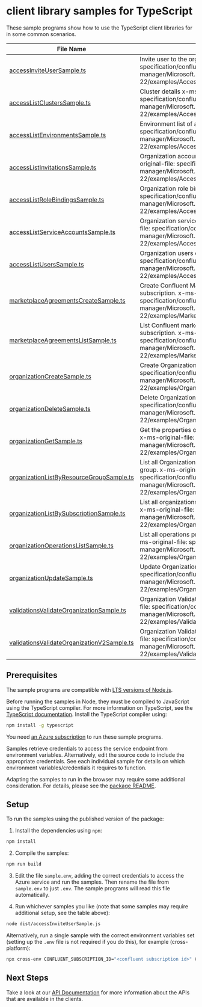 # client library samples for TypeScript

These sample programs show how to use the TypeScript client libraries for in some common scenarios.

| **File Name**                                                                         | **Description**                                                                                                                                                                                              |
| ------------------------------------------------------------------------------------- | ------------------------------------------------------------------------------------------------------------------------------------------------------------------------------------------------------------ |
| [accessInviteUserSample.ts][accessinviteusersample]                                   | Invite user to the organization x-ms-original-file: specification/confluent/resource-manager/Microsoft.Confluent/stable/2023-08-22/examples/Access_InviteUser.json                                           |
| [accessListClustersSample.ts][accesslistclusterssample]                               | Cluster details x-ms-original-file: specification/confluent/resource-manager/Microsoft.Confluent/stable/2023-08-22/examples/Access_ClusterList.json                                                          |
| [accessListEnvironmentsSample.ts][accesslistenvironmentssample]                       | Environment list of an organization x-ms-original-file: specification/confluent/resource-manager/Microsoft.Confluent/stable/2023-08-22/examples/Access_EnvironmentList.json                                  |
| [accessListInvitationsSample.ts][accesslistinvitationssample]                         | Organization accounts invitation details x-ms-original-file: specification/confluent/resource-manager/Microsoft.Confluent/stable/2023-08-22/examples/Access_InvitationsList.json                             |
| [accessListRoleBindingsSample.ts][accesslistrolebindingssample]                       | Organization role bindings x-ms-original-file: specification/confluent/resource-manager/Microsoft.Confluent/stable/2023-08-22/examples/Access_RoleBindingList.json                                           |
| [accessListServiceAccountsSample.ts][accesslistserviceaccountssample]                 | Organization service accounts details x-ms-original-file: specification/confluent/resource-manager/Microsoft.Confluent/stable/2023-08-22/examples/Access_ServiceAccountsList.json                            |
| [accessListUsersSample.ts][accesslistuserssample]                                     | Organization users details x-ms-original-file: specification/confluent/resource-manager/Microsoft.Confluent/stable/2023-08-22/examples/Access_UsersList.json                                                 |
| [marketplaceAgreementsCreateSample.ts][marketplaceagreementscreatesample]             | Create Confluent Marketplace agreement in the subscription. x-ms-original-file: specification/confluent/resource-manager/Microsoft.Confluent/stable/2023-08-22/examples/MarketplaceAgreements_Create.json    |
| [marketplaceAgreementsListSample.ts][marketplaceagreementslistsample]                 | List Confluent marketplace agreements in the subscription. x-ms-original-file: specification/confluent/resource-manager/Microsoft.Confluent/stable/2023-08-22/examples/MarketplaceAgreements_List.json       |
| [organizationCreateSample.ts][organizationcreatesample]                               | Create Organization resource x-ms-original-file: specification/confluent/resource-manager/Microsoft.Confluent/stable/2023-08-22/examples/Organization_Create.json                                            |
| [organizationDeleteSample.ts][organizationdeletesample]                               | Delete Organization resource x-ms-original-file: specification/confluent/resource-manager/Microsoft.Confluent/stable/2023-08-22/examples/Organization_Delete.json                                            |
| [organizationGetSample.ts][organizationgetsample]                                     | Get the properties of a specific Organization resource. x-ms-original-file: specification/confluent/resource-manager/Microsoft.Confluent/stable/2023-08-22/examples/Organization_Get.json                    |
| [organizationListByResourceGroupSample.ts][organizationlistbyresourcegroupsample]     | List all Organizations under the specified resource group. x-ms-original-file: specification/confluent/resource-manager/Microsoft.Confluent/stable/2023-08-22/examples/Organization_ListByResourceGroup.json |
| [organizationListBySubscriptionSample.ts][organizationlistbysubscriptionsample]       | List all organizations under the specified subscription. x-ms-original-file: specification/confluent/resource-manager/Microsoft.Confluent/stable/2023-08-22/examples/Organization_ListBySubscription.json    |
| [organizationOperationsListSample.ts][organizationoperationslistsample]               | List all operations provided by Microsoft.Confluent. x-ms-original-file: specification/confluent/resource-manager/Microsoft.Confluent/stable/2023-08-22/examples/OrganizationOperations_List.json            |
| [organizationUpdateSample.ts][organizationupdatesample]                               | Update Organization resource x-ms-original-file: specification/confluent/resource-manager/Microsoft.Confluent/stable/2023-08-22/examples/Organization_Update.json                                            |
| [validationsValidateOrganizationSample.ts][validationsvalidateorganizationsample]     | Organization Validate proxy resource x-ms-original-file: specification/confluent/resource-manager/Microsoft.Confluent/stable/2023-08-22/examples/Validations_ValidateOrganizations.json                      |
| [validationsValidateOrganizationV2Sample.ts][validationsvalidateorganizationv2sample] | Organization Validate proxy resource x-ms-original-file: specification/confluent/resource-manager/Microsoft.Confluent/stable/2023-08-22/examples/Validations_ValidateOrganizationsV2.json                    |

## Prerequisites

The sample programs are compatible with [LTS versions of Node.js](https://github.com/nodejs/release#release-schedule).

Before running the samples in Node, they must be compiled to JavaScript using the TypeScript compiler. For more information on TypeScript, see the [TypeScript documentation][typescript]. Install the TypeScript compiler using:

```bash
npm install -g typescript
```

You need [an Azure subscription][freesub] to run these sample programs.

Samples retrieve credentials to access the service endpoint from environment variables. Alternatively, edit the source code to include the appropriate credentials. See each individual sample for details on which environment variables/credentials it requires to function.

Adapting the samples to run in the browser may require some additional consideration. For details, please see the [package README][package].

## Setup

To run the samples using the published version of the package:

1. Install the dependencies using `npm`:

```bash
npm install
```

2. Compile the samples:

```bash
npm run build
```

3. Edit the file `sample.env`, adding the correct credentials to access the Azure service and run the samples. Then rename the file from `sample.env` to just `.env`. The sample programs will read this file automatically.

4. Run whichever samples you like (note that some samples may require additional setup, see the table above):

```bash
node dist/accessInviteUserSample.js
```

Alternatively, run a single sample with the correct environment variables set (setting up the `.env` file is not required if you do this), for example (cross-platform):

```bash
npx cross-env CONFLUENT_SUBSCRIPTION_ID="<confluent subscription id>" CONFLUENT_RESOURCE_GROUP="<confluent resource group>" node dist/accessInviteUserSample.js
```

## Next Steps

Take a look at our [API Documentation][apiref] for more information about the APIs that are available in the clients.

[accessinviteusersample]: https://github.com/Azure/azure-sdk-for-js/blob/main/sdk/confluent/arm-confluent/samples/v3/typescript/src/accessInviteUserSample.ts
[accesslistclusterssample]: https://github.com/Azure/azure-sdk-for-js/blob/main/sdk/confluent/arm-confluent/samples/v3/typescript/src/accessListClustersSample.ts
[accesslistenvironmentssample]: https://github.com/Azure/azure-sdk-for-js/blob/main/sdk/confluent/arm-confluent/samples/v3/typescript/src/accessListEnvironmentsSample.ts
[accesslistinvitationssample]: https://github.com/Azure/azure-sdk-for-js/blob/main/sdk/confluent/arm-confluent/samples/v3/typescript/src/accessListInvitationsSample.ts
[accesslistrolebindingssample]: https://github.com/Azure/azure-sdk-for-js/blob/main/sdk/confluent/arm-confluent/samples/v3/typescript/src/accessListRoleBindingsSample.ts
[accesslistserviceaccountssample]: https://github.com/Azure/azure-sdk-for-js/blob/main/sdk/confluent/arm-confluent/samples/v3/typescript/src/accessListServiceAccountsSample.ts
[accesslistuserssample]: https://github.com/Azure/azure-sdk-for-js/blob/main/sdk/confluent/arm-confluent/samples/v3/typescript/src/accessListUsersSample.ts
[marketplaceagreementscreatesample]: https://github.com/Azure/azure-sdk-for-js/blob/main/sdk/confluent/arm-confluent/samples/v3/typescript/src/marketplaceAgreementsCreateSample.ts
[marketplaceagreementslistsample]: https://github.com/Azure/azure-sdk-for-js/blob/main/sdk/confluent/arm-confluent/samples/v3/typescript/src/marketplaceAgreementsListSample.ts
[organizationcreatesample]: https://github.com/Azure/azure-sdk-for-js/blob/main/sdk/confluent/arm-confluent/samples/v3/typescript/src/organizationCreateSample.ts
[organizationdeletesample]: https://github.com/Azure/azure-sdk-for-js/blob/main/sdk/confluent/arm-confluent/samples/v3/typescript/src/organizationDeleteSample.ts
[organizationgetsample]: https://github.com/Azure/azure-sdk-for-js/blob/main/sdk/confluent/arm-confluent/samples/v3/typescript/src/organizationGetSample.ts
[organizationlistbyresourcegroupsample]: https://github.com/Azure/azure-sdk-for-js/blob/main/sdk/confluent/arm-confluent/samples/v3/typescript/src/organizationListByResourceGroupSample.ts
[organizationlistbysubscriptionsample]: https://github.com/Azure/azure-sdk-for-js/blob/main/sdk/confluent/arm-confluent/samples/v3/typescript/src/organizationListBySubscriptionSample.ts
[organizationoperationslistsample]: https://github.com/Azure/azure-sdk-for-js/blob/main/sdk/confluent/arm-confluent/samples/v3/typescript/src/organizationOperationsListSample.ts
[organizationupdatesample]: https://github.com/Azure/azure-sdk-for-js/blob/main/sdk/confluent/arm-confluent/samples/v3/typescript/src/organizationUpdateSample.ts
[validationsvalidateorganizationsample]: https://github.com/Azure/azure-sdk-for-js/blob/main/sdk/confluent/arm-confluent/samples/v3/typescript/src/validationsValidateOrganizationSample.ts
[validationsvalidateorganizationv2sample]: https://github.com/Azure/azure-sdk-for-js/blob/main/sdk/confluent/arm-confluent/samples/v3/typescript/src/validationsValidateOrganizationV2Sample.ts
[apiref]: https://docs.microsoft.com/javascript/api/@azure/arm-confluent?view=azure-node-preview
[freesub]: https://azure.microsoft.com/free/
[package]: https://github.com/Azure/azure-sdk-for-js/tree/main/sdk/confluent/arm-confluent/README.md
[typescript]: https://www.typescriptlang.org/docs/home.html
